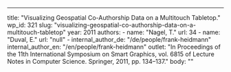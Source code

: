 ---
  title: "Visualizing Geospatial Co-Authorship Data on a Multitouch Tabletop."
  wp_id: 321
  slug: "visualizing-geospatial-co-authorship-data-on-a-multitouch-tabletop"
  year: 2011
  authors: 
    - 
      name: "Nagel, T."
      url: 34
    - 
      name: "Duval, E."
      url: "null"
    - 
      internal_author_de: "/de/people/frank-heidmann"
      internal_author_en: "/en/people/frank-heidmann"
  outlet: "In Proceedings of the 11th International Symposium on Smart Graphics, vol. 6815 of Lecture Notes in Computer Science. Springer, 2011, pp. 134–137."
  body: ""
